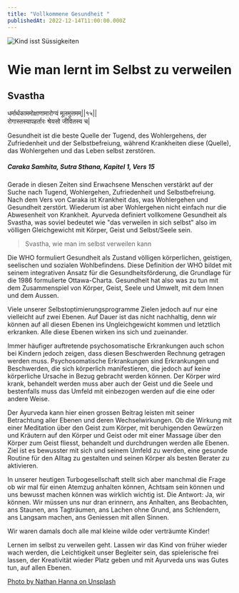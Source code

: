 ```yaml
---
title: "Vollkommene Gesundheit "
publishedAt: 2022-12-14T11:00:00.000Z
---
```

![Kind isst Süssigkeiten](/images/2_vollkommene-gesundheit.webp "Süssigkeiten im Leben")

# Wie man lernt im Selbst zu verweilen

## Svastha

धर्मार्थकाममोक्षाणामारोग्यं मूलमुत्तमम्||१५||\
रोगास्तस्यापहर्तारः श्रेयसो जीवितस्य च|

Gesundheit ist die beste Quelle der Tugend, des Wohlergehens, der Zufriedenheit und der Selbstbefreiung, während Krankheiten diese (Quelle), das Wohlergehen und das Leben selbst zerstören.

##### *Caraka Samhita, Sutra Sthana, Kapitel 1, Vers 15*

Gerade in diesen Zeiten sind Erwachsene Menschen verstärkt auf der Suche nach Tugend, Wohlergehen, Zufriedenheit und Selbstbefreiung. Nach dem Vers von Caraka ist Krankheit das, was Wohlergehen und Gesundheit zerstört. Wiederum ist aber Wohlergehen nicht einfach nur die Abwesenheit von Krankheit. Ayurveda definiert vollkomene Gesundheit als Svastha, was soviel bedeutet wie "das verweilen in sich selbst" also im völligen Gleichgewicht mit Körper, Geist und Selbst/Seele sein.

> Svastha, wie man im selbst verweilen kann

Die WHO formuliert Gesundheit als Zustand völligen körperlichen, geistigen, seelischen und sozialen Wohlbefindens. Diese Definition der WHO bildet mit seinem integrativen Ansatz für die Gesundheitsförderung, die Grundlage für die 1986 formulierte Ottawa-Charta. Gesundheit hat also was zu tun mit dem Zusammenspiel von Körper, Geist, Seele und Umwelt, mit dem Innen und dem Aussen.

Viele unserer Selbstoptimierungsprogramme Zielen jedoch auf nur eine vielleicht auf zwei Ebenen. Auf Dauer ist das nicht nachhaltig, denn wir können auf all diesen Ebenen ins Ungleichgewicht kommen und letztlich erkranken. Alle diese Ebenen wirken ins sich und zueinander. 

Immer häufiger auftretende psychosomatische Erkrankungen auch schon bei Kindern jedoch zeigen, dass diesen Beschwerden Rechnung getragen werden muss. Psychosomatische Erkrankungen sind Erkrankungen und Beschwerden, die sich körperlich manifestieren, die jedoch auf keine körperliche Ursache in Bezug gebracht werden können. Der Körper wird krank, behandelt werden muss aber auch der Geist und die Seele und bestenfalls muss das Umfeld mit einbezogen werden auf die eine oder andere Weise. 

Der Ayurveda kann hier einen grossen Beitrag leisten mit seiner Betrachtung aller Ebenen und deren Wechselwirkungen. Ob die Wirkung mit einer Meditation über den Geist zum Körper, mit beruhigenden Gewürzen und Kräutern auf den Körper und Geist oder mit einer Massage über den Körper zum Geist fliesst, behandelt und durchdrungen werden alle Ebenen. Ziel ist es bewusster mit sich und seinem Umfeld zu werden, eine gesunde Routine für den Alltag zu gestalten und seinen Körper als besten Berater zu aktivieren. 

In unserer heutigen Turbogesellschaft stellt sich aber manchmal die Frage ob wir mal für einen Atemzug anhalten können, Achtsam sein können und uns bewusst machen können was wirklich wichtig ist. Die Antwort: Ja, wir können. Wir müssen uns nur dran erinnern, ans Anhalten, ans Beobachten, ans Staunen, ans Tagträumen, ans Lachen ohne Grund, ans Schlendern, ans Langsam machen, ans Geniessen mit allen Sinnen. 

Wir waren damals doch alle mal kleine wilde oder verträumte Kinder!

Lernen im selbst zu verweilen geht. Lassen wir das Kind von früher wieder wach werden, die Leichtigkeit unser Begleiter sein, das spielerische frei lassen, der Kreativität wieder Platz geben und mit Ayurveda uns was Gutes tun, auf allen Ebenen. 

[Photo by Nathan Hanna on Unsplash](https://unsplash.com/photos/girl-licking-jar-selective-focus-photography-7Sr5D24JO8o)